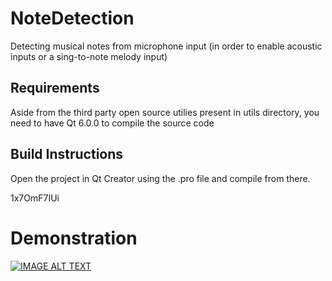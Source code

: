 # NoteDetection
Detecting musical notes from microphone input (in order to enable acoustic inputs or a sing-to-note melody input)

## Requirements
Aside from the third party open source utilies present in utils directory, you need to have Qt 6.0.0 to compile the source code

## Build Instructions
Open the project in Qt Creator using the .pro file and compile from there.

1x7OmF7IUi
# Demonstration  
[![IMAGE ALT TEXT](http://img.youtube.com/vi/1x7OmF7IUi/0.jpg)](http://www.youtube.com/watch?v=1x7OmF7IUi "Note Detection Demonstration")
